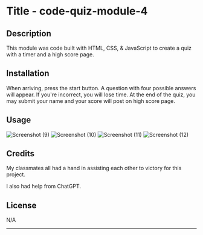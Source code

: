 # Title - code-quiz-module-4

## Description

This module was code built with HTML, CSS, & JavaScript to create a quiz with a timer and a high score page.

## Installation

When arriving, press the start button. A question with four possible answers will appear. If you're incorrect, you will lose time. At the end of the quiz, you may submit your name and your score will post on high score page.

## Usage

![Screenshot (9)](https://user-images.githubusercontent.com/126130230/230104492-c7be63e7-5ff1-4b7c-b8b1-1db6fa93d137.png)
![Screenshot (10)](https://user-images.githubusercontent.com/126130230/230104496-95c76998-c280-4c28-934c-c257508dd61f.png)
![Screenshot (11)](https://user-images.githubusercontent.com/126130230/230104497-9501284c-e66b-4cf2-aba8-393f519acff3.png)
![Screenshot (12)](https://user-images.githubusercontent.com/126130230/230104499-14ebfba8-5cc1-4b9b-8f76-d1c02621b126.png)

## Credits

My classmates all had a hand in assisting each other to victory for this project.

I also had help from ChatGPT.

## License

N/A

---

